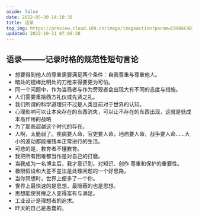 ```yaml
---
aside: false
date: 2022-05-30 14:10:30
title: 语录
top_img: https://preview.cloud.189.cn/image/imageAction?param=C9906C9B7AEF076C451AB9A46DD597D3F9F2E88B39B3CF6D6616839D05060BEDA15D30DA4199B172EF3C10F22D3A8A8F59527B611317314337892A022463A7A4A7B0127D86FD416D4D221FC21DE5BA0DEAF4BEEFAB192E7A03B25C884677AFED58891F9049777445D093B921C61EFEFF
updated: 2022-10-31 07:09:28
---
```

## 语录———记录时格的规范性短句言论


- 想要得到他人的尊重需要满足两个条件：自我尊重与尊重他人。
- 暗处的棍棒比明处的刀枪来得要更为可怕。
- 同一个问题中，作为当局者与作为旁观者会出现大有不同的态度与措施。
- 人们需要重拾西方礼仪或先贤之礼。
- 我们所谓的科学道理只不过是人类目前对于世界的认知。
- 心理影响可以让本来存在的东西消失，可以让不存在的东西出现，这就是低成本高作用的战略
- 为了那些超越这个时代的存在。
- 人啊，太脆弱了。疾病要人命，官吏要人命，地痞要人命，战争要人命……大小的波动都能摧残本正常进行的生活。
- 可悲的是，教育者不懂教育。
- 我把所有困难都当作是对自己的打磨。
- 当我成为一名博主后，我才意识到，对知识、创作 尊重和保护的重要性。
- 极限假设和大差不差法是处理问题的一个好思路。
- 当你冥想时，世界上便多了一个你。
- 世界上最快速的是思想，最隐蔽的也是思想。
- 思想能使贫瘠之人变得富有与满足。
- 工业设计是理想者的追求。
- 昨天的自己是愚蠢的。

